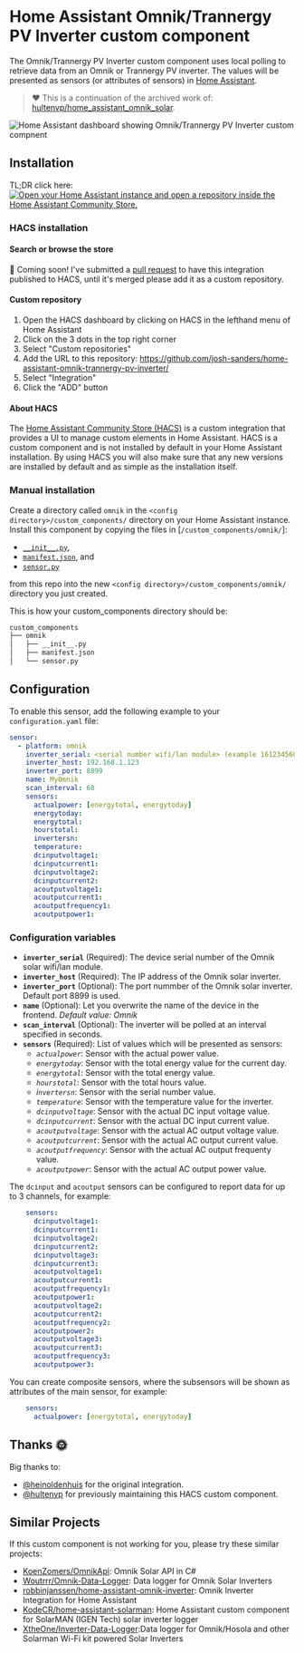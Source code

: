 # Home Assistant Omnik/Trannergy PV Inverter custom component

The Omnik/Trannergy PV Inverter custom component uses local polling to retrieve data from an Omnik or Trannergy PV inverter.
The values will be presented as sensors (or attributes of sensors) in [Home Assistant](https://home-assistant.io/).

> ❤️ This is a continuation of the archived work of: [hultenvp/home_assistant_omnik_solar](https://github.com/hultenvp/home_assistant_omnik_solar).

![Home Assistant dashboard showing Omnik/Trannergy PV Inverter custom compnent](https://raw.githubusercontent.com/josh-sanders/home-assistant-omnik-trannergy-pv-inverter/master/images/omnik_sensor_ui.png)

## Installation

TL;DR click here: [![Open your Home Assistant instance and open a repository inside the Home Assistant Community Store.](https://my.home-assistant.io/badges/hacs_repository.svg)](https://my.home-assistant.io/redirect/hacs_repository/?owner=josh-sanders&repository=home-assistant-omnik-trannergy-pv-inverter&category=integration)

### HACS installation

#### Search or browse the store

🚀 Coming soon!
I've submitted a [pull request](https://github.com/hacs/default/pull/2627) to have this integration published to HACS, until it's merged please add it as a custom repository.

#### Custom repository

1. Open the HACS dashboard by clicking on HACS in the lefthand menu of Home Assistant
2. Click on the 3 dots in the top right corner
3. Select "Custom repositories"
4. Add the URL to this repository: <https://github.com/josh-sanders/home-assistant-omnik-trannergy-pv-inverter/>
5. Select "Integration" 
6. Click the "ADD" button

#### About HACS

The [Home Assistant Community Store (HACS)](https://hacs.xyz/) is a custom integration that provides a UI to manage custom elements in Home Assistant. HACS is a custom component and is not installed by default in your Home Assistant installation. By using HACS you will also make sure that any new versions are installed by default and as simple as the installation itself.

### Manual installation

Create a directory called `omnik` in the `<config directory>/custom_components/` directory on your Home Assistant instance.
Install this component by copying the files in [`/custom_components/omnik/`]:

* [`__init__.py`](https://raw.githubusercontent.com/josh-sanders/home-assistant-omnik-trannergy-pv-inverter/master/custom_components/omnik/__init__.py),
* [`manifest.json`](https://raw.githubusercontent.com/josh-sanders/home-assistant-omnik-trannergy-pv-inverter/master/custom_components/omnik/manifest.json), and
* [`sensor.py`](https://raw.githubusercontent.com/josh-sanders/home-assistant-omnik-trannergy-pv-inverter/master/custom_components/omnik/sensor.py)

from this repo into the new `<config directory>/custom_components/omnik/` directory you just created.

This is how your custom_components directory should be:

```bash
custom_components
├── omnik
│   ├── __init__.py
│   ├── manifest.json
│   └── sensor.py
```

## Configuration

To enable this sensor, add the following  example to your `configuration.yaml` file:

``` YAML
sensor:
  - platform: omnik
    inverter_serial: <serial number wifi/lan module> (example 1612345603)
    inverter_host: 192.168.1.123
    inverter_port: 8899
    name: MyOmnik
    scan_interval: 60
    sensors:
      actualpower: [energytotal, energytoday]
      energytoday:
      energytotal:
      hourstotal:
      invertersn:
      temperature:
      dcinputvoltage1:
      dcinputcurrent1:
      dcinputvoltage2:
      dcinputcurrent2:
      acoutputvoltage1:
      acoutputcurrent1:
      acoutputfrequency1:
      acoutputpower1:
```

### Configuration variables

* **`inverter_serial`** (Required): The device serial number of the Omnik solar wifi/lan module.
* **`inverter_host`** (Required): The IP address of the Omnik solar inverter.
* **`inverter_port`** (Optional): The port nummber of the Omnik solar inverter. Default port 8899 is used.
* **`name`** (Optional): Let you overwrite the name of the device in the frontend. *Default value: Omnik*
* **`scan_interval`** (Optional): The inverter will be polled at an interval specified in seconds.
* **`sensors`** (Required): List of values which will be presented as sensors:
  * *`actualpower`*: Sensor with the actual power value.
  * *`energytoday`*: Sensor with the total energy value for the current day.
  * *`energytotal`*: Sensor with the total energy value.
  * *`hourstotal`*: Sensor with the total hours value.
  * *i`nvertersn`*: Sensor with the serial number value.
  * *`temperature`*: Sensor with the temperature value for the inverter.
  * *`dcinputvoltage`*: Sensor with the actual DC input voltage value.
  * *`dcinputcurrent`*: Sensor with the actual DC input current value.
  * *`acoutputvoltage`*: Sensor with the actual AC output voltage value.
  * *`acoutputcurrent`*: Sensor with the actual AC output current value.
  * *`acoutputfrequency`*: Sensor with the actual AC output frequenty value.
  * *`acoutputpower`*: Sensor with the actual AC output power value.

The `dcinput` and `acoutput` sensors can be configured to report data for up to 3 channels, for example:

``` YAML
    sensors:
      dcinputvoltage1:   
      dcinputcurrent1:   
      dcinputvoltage2:   
      dcinputcurrent2:   
      dcinputvoltage3:   
      dcinputcurrent3:   
      acoutputvoltage1:  
      acoutputcurrent1:  
      acoutputfrequency1:
      acoutputpower1:    
      acoutputvoltage2:  
      acoutputcurrent2:  
      acoutputfrequency2:
      acoutputpower2:    
      acoutputvoltage3:  
      acoutputcurrent3:  
      acoutputfrequency3:
      acoutputpower3:    
```

You can create composite sensors, where the subsensors will be shown as attributes of the main sensor, for example:

``` YAML
    sensors:
      actualpower: [energytotal, energytoday]
```

## Thanks 🌞

Big thanks to:

* [@heinoldenhuis](https://github.com/heinoldenhuis) for the original integration.
* [@hultenvp](https://github.com/hultenvp) for previously maintaining this HACS custom component.

## Similar Projects

If this custom component is not working for you, please try these similar projects:

* [KoenZomers/OmnikApi](https://github.com/KoenZomers/OmnikApi): Omnik Solar API in C#
* [Woutrrr/Omnik-Data-Logger](https://github.com/Woutrrr/Omnik-Data-Logger): Data logger for Omnik Solar Inverters
* [robbinjanssen/home-assistant-omnik-inverter](https://github.com/robbinjanssen/home-assistant-omnik-inverter): Omnik Inverter Integration for Home Assistant
* [KodeCR/home-assistant-solarman](https://github.com/KodeCR/home-assistant-solarman): Home Assistant custom component for SolarMAN (IGEN Tech) solar inverter logger
* [XtheOne/Inverter-Data-Logger](https://github.com/XtheOne/Inverter-Data-Logger):Data logger for Omnik/Hosola and other Solarman Wi-Fi kit powered Solar Inverters
